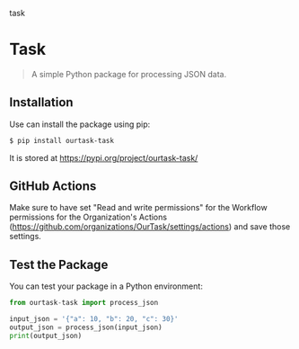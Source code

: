 task
# Task

> A simple Python package for processing JSON data.

## Installation

Use can install the package using pip:

```bash
$ pip install ourtask-task
```

It is stored at https://pypi.org/project/ourtask-task/

## GitHub Actions

Make sure to have set "Read and write permissions" for the Workflow permissions for the Organization's Actions (https://github.com/organizations/OurTask/settings/actions) and save those settings. 

## Test the Package

You can test your package in a Python environment:

```python
from ourtask-task import process_json

input_json = '{"a": 10, "b": 20, "c": 30}'
output_json = process_json(input_json)
print(output_json)
```
